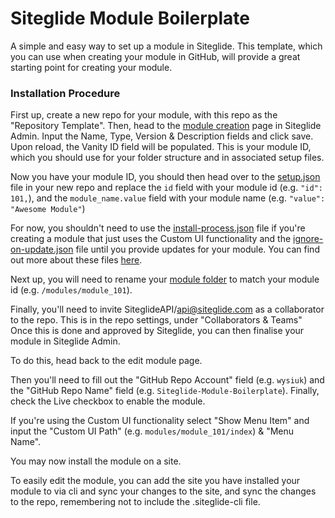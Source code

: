 # Siteglide Module Boilerplate
A simple and easy way to set up a module in Siteglide. This template, which you can use when creating your module in GitHub, will provide a great starting point for creating your module.

### Installation Procedure

First up, create a new repo for your module, with this repo as the "Repository Template".
Then, head to the [module creation](https://admin.siteglide.com/#/portal/community/marketplace/-1) page in Siteglide Admin.
Input the Name, Type, Version & Description fields and click save.
Upon reload, the Vanity ID field will be populated. This is your module ID, which you should use for your folder structure and in associated setup files.

Now you have your module ID, you should then head over to the [setup.json](setup.json) file in your new repo and replace the `id` field with your module id (e.g. `"id": 101,`), and the `module_name.value` field with your module name (e.g. `"value": "Awesome Module"`)

For now, you shouldn't need to use the [install-process.json](install-process.json) file if you're creating a module that just uses the Custom UI functionality and the [ignore-on-update.json](ignore-on-update.json) file until you provide updates for your module. You can find out more about these files [here](https://developers.siteglide.com/2-create-folder-structure).

Next up, you will need to rename your [module folder](/modules/module_id) to match your module id (e.g. `/modules/module_101`).

Finally, you'll need to invite SiteglideAPI/api@siteglide.com as a collaborator to the repo. This is in the repo settings, under "Collaborators & Teams" Once this is done and approved by Siteglide, you can then finalise your module in Siteglide Admin.

To do this, head back to the edit module page.

Then you'll need to fill out the "GitHub Repo Account" field (e.g. `wysiuk`) and the "GitHub Repo Name" field (e.g. `Siteglide-Module-Boilerplate`).
Finally, check the Live checkbox to enable the module.

If you're using the Custom UI functionality select "Show Menu Item" and input the "Custom UI Path" (e.g. `modules/module_101/index`) & "Menu Name".

You may now install the module on a site.

To easily edit the module, you can add the site you have installed your module to via cli and sync your changes to the site, and sync the changes to the repo, remembering not to include the .siteglide-cli file.

